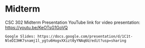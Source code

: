 # Midterm
CSC 302 Midterm Presentation
YouTube link for video presentation: https://youtu.be/KeOTsG1GoVQ

	Google Slides: https://docs.google.com/presentation/d/1C1t-NleDI3HK7snamj1l_ygtu6HogvXXizt0yYNAq6U/edit?usp=sharing
